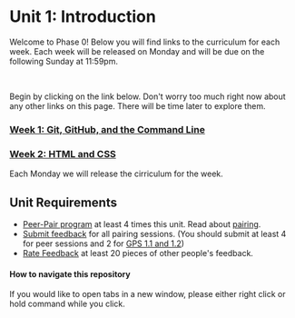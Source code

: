 # Unit 1: Introduction

Welcome to Phase 0! Below you will find links to the curriculum for each week. Each week will be released on Monday and will be due on the following Sunday at 11:59pm.

</br>  

Begin by clicking on the link below. Don't worry too much right now about any other links on this page. There will be time later to explore them. 
### [Week 1: Git, GitHub, and the Command Line](week-1/README.md)
### [Week 2: HTML and CSS](week-2/README.md) 

Each Monday we will release the cirriculum for the week.  
<!-- 
### [Week 3: Introduction to Ruby](week-3/README.md) -->

## Unit Requirements
- [Peer-Pair program](https://github.com/enspiral-dev-academy/phase-0-handbook/blob/master/peer-pairing-sessions.md) at least 4 times this unit. Read about [pairing](https://github.com/enspiral-dev-academy/phase-0-handbook/blob/master/pairing-in-phase-0.md).
- [Submit feedback](https://socrates.devbootcamp.com/feedback/new) for all pairing sessions. (You should submit at least 4 for peer sessions and 2 for [GPS 1.1 and 1.2](https://github.com/enspiral-dev-academy/phase-0-handbook/blob/master/guided-pairing-sessions.md))
- [Rate Feedback](https://socrates.devbootcamp.com/feedback) at least 20 pieces of other people's feedback.

#### How to navigate this repository
If you would like to open tabs in a new window, please either right click or hold command while you click.
